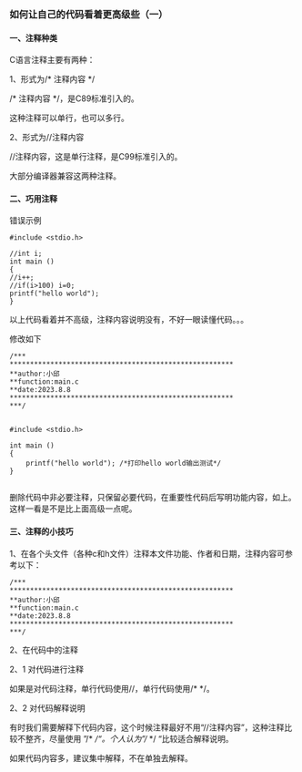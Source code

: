### 如何让自己的代码看着更高级些（一）

#### 一、注释种类

C语言注释主要有两种：

1、形式为/* 注释内容 */

/* 注释内容 */，是C89标准引入的。

这种注释可以单行，也可以多行。

2、形式为//注释内容

//注释内容，这是单行注释，是C99标准引入的。

大部分编译器兼容这两种注释。

#### 二、巧用注释

错误示例

```
#include <stdio.h>

//int i;
int main ()
{
//i++;
//if(i>100) i=0;
printf("hello world");
}
```

以上代码看着并不高级，注释内容说明没有，不好一眼读懂代码。。。

修改如下

```
/***
*******************************************************
**author:小邱
**function:main.c
**date:2023.8.8
*******************************************************
***/


#include <stdio.h>

int main ()
{
	printf("hello world"); /*打印hello world输出测试*/
}


```

删除代码中非必要注释，只保留必要代码，在重要性代码后写明功能内容，如上。这样一看是不是比上面高级一点呢。

#### 三、注释的小技巧

1、在各个头文件（各种c和h文件）注释本文件功能、作者和日期，注释内容可参考以下：

```
/***
*******************************************************
**author:小邱
**function:main.c
**date:2023.8.8
*******************************************************
***/

```

2、在代码中的注释

2、1   对代码进行注释

如果是对代码注释，单行代码使用//，单行代码使用/*    */。

2、2  对代码解释说明

有时我们需要解释下代码内容，这个时候注释最好不用“//注释内容”，这种注释比较不整齐，尽量使用 ”/*    */“。个人认为”/*    */ “比较适合解释说明。

如果代码内容多，建议集中解释，不在单独去解释。

